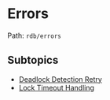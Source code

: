# Errors

Path: `rdb/errors`

## Subtopics
- [Deadlock Detection Retry](./deadlock_detection_retry/README.md)
- [Lock Timeout Handling](./lock_timeout_handling/README.md)
